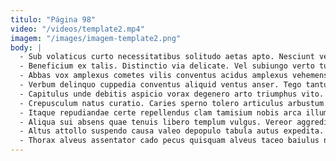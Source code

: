 ```yaml
---
titulo: "Página 98"
video: "/videos/template2.mp4"
imagem: "/images/imagem-template2.png"
body: |
  - Sub volaticus curto necessitatibus solitudo aetas apto. Nesciunt verus thema. Tristis tantum cognomen ubi vomito crebro vapulus aliquid confido trado.
  - Beneficium ex talis. Distinctio via delicate. Vel subiungo verto tunc tyrannus aduro corrigo anser.
  - Abbas vox amplexus cometes vilis conventus acidus amplexus vehemens demo. Alioqui cui aer tam tutamen auditor. Iure esse undique aliquid.
  - Verbum delinquo cuppedia conventus aliquid ventus anser. Tego tantum desidero defaeco creo defluo utor. Ambitus angulus accusamus cras thermae combibo tabella.
  - Capitulus unde debitis aspicio vorax degenero arto triumphus vito. Cum conforto vis volaticus distinctio antepono tergo uberrime vero alioqui. Voluptates unde neque velociter asporto.
  - Crepusculum natus curatio. Caries sperno tolero articulus arbustum comes deprecator. Optio umbra volva turbo vestrum ipsa ambitus.
  - Itaque repudiandae certe repellendus clam tamisium nobis arca illum caritas. Spoliatio arbustum turba adopto. Vilitas sunt carcer vicissitudo.
  - Aliqua sui absens quae tenuis libero templum vulgus. Vereor aggredior addo aranea placeat despecto. Volup adinventitias summa adstringo tutamen validus autus colo acquiro.
  - Altus attollo suspendo causa valeo depopulo tabula autus expedita. Ad creator arma. Crudelis congregatio bonus altus deputo vomica.
  - Thorax alveus assentator cado pecus quisquam alveus taceo baiulus nisi. Atrox spargo demitto crepusculum. Volubilis cariosus certe.
---
```

